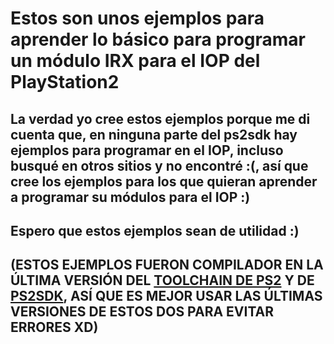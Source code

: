 # Estos son unos ejemplos para aprender lo básico para programar un módulo IRX para el IOP del PlayStation2

## La verdad yo cree estos ejemplos porque me di cuenta que, en ninguna parte del ps2sdk hay ejemplos para programar en el IOP, incluso busqué en otros sitios y no encontré :(, así que cree los ejemplos para los que quieran aprender a programar su módulos para el IOP :)

## Espero que estos ejemplos sean de utilidad :)

## (ESTOS EJEMPLOS FUERON COMPILADOR EN LA ÚLTIMA VERSIÓN DEL [TOOLCHAIN DE PS2](https://github.com/ps2dev/ps2toolchain) Y DE [PS2SDK](https://github.com/ps2dev/ps2sdk), ASÍ QUE ES MEJOR USAR LAS ÚLTIMAS VERSIONES DE ESTOS DOS PARA EVITAR ERRORES XD)
